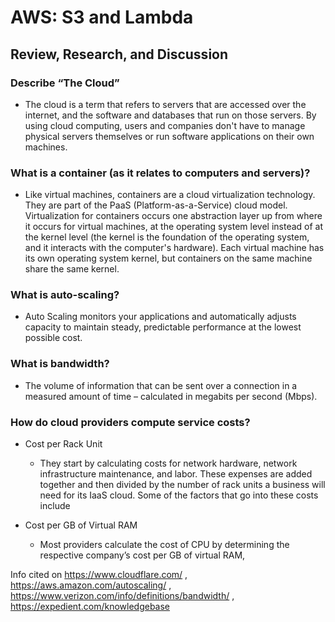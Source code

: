 # AWS: S3 and Lambda

## Review, Research, and Discussion


### Describe “The Cloud”
- The cloud is a term that refers to servers that are accessed over the internet, and the software and databases that run on those servers. By using cloud computing, users and companies don't have to manage physical servers themselves or run software applications on their own machines.

### What is a container (as it relates to computers and servers)?
- Like virtual machines, containers are a cloud virtualization technology. They are part of the PaaS (Platform-as-a-Service) cloud model. Virtualization for containers occurs one abstraction layer up from where it occurs for virtual machines, at the operating system level instead of at the kernel level (the kernel is the foundation of the operating system, and it interacts with the computer's hardware). Each virtual machine has its own operating system kernel, but containers on the same machine share the same kernel.

### What is auto-scaling?
- Auto Scaling monitors your applications and automatically adjusts capacity to maintain steady, predictable performance at the lowest possible cost.

### What is bandwidth?
- The volume of information that can be sent over a connection in a measured amount of time – calculated in megabits per second (Mbps).

### How do cloud providers compute service costs?
  - Cost per Rack Unit
    * They start by calculating costs for network hardware, network infrastructure maintenance, and labor. These expenses are added together and then divided by the number of rack units a business will need for its IaaS cloud. Some of the factors that go into these costs include
   
  - Cost per GB of Virtual RAM
    * Most providers calculate the cost of CPU by determining the respective company’s cost per GB of virtual RAM,

Info cited on https://www.cloudflare.com/ , https://aws.amazon.com/autoscaling/ , https://www.verizon.com/info/definitions/bandwidth/ , https://expedient.com/knowledgebase

